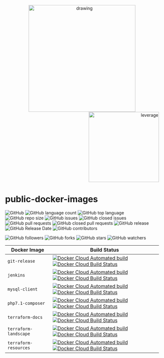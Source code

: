 <div align="center">
    <img src="https://binbashar.github.io/public-docker-images/figures/binbash.png" alt="drawing" width="350"/>
</div>
<div align="right">
  <img src="https://binbashar.github.io/public-docker-images/figures/binbash-leverage-docker.png" alt="leverage" width="230"/>
</div>

# public-docker-images

![GitHub](https://img.shields.io/github/license/binbashar/public-docker-images.svg)
![GitHub language count](https://img.shields.io/github/languages/count/binbashar/public-docker-images.svg)
![GitHub top language](https://img.shields.io/github/languages/top/binbashar/public-docker-images.svg)
![GitHub repo size](https://img.shields.io/github/repo-size/binbashar/public-docker-images.svg)
![GitHub issues](https://img.shields.io/github/issues/binbashar/public-docker-images.svg)
![GitHub closed issues](https://img.shields.io/github/issues-closed/binbashar/public-docker-images.svg)
![GitHub pull requests](https://img.shields.io/github/issues-pr/binbashar/public-docker-images.svg)
![GitHub closed pull requests](https://img.shields.io/github/issues-pr-closed/binbashar/public-docker-images.svg)
![GitHub release](https://img.shields.io/github/release/binbashar/public-docker-images.svg)
![GitHub Release Date](https://img.shields.io/github/release-date/binbashar/public-docker-images.svg)
![GitHub contributors](https://img.shields.io/github/contributors/binbashar/public-docker-images.svg)

![GitHub followers](https://img.shields.io/github/followers/binbashar.svg?style=social)
![GitHub forks](https://img.shields.io/github/forks/binbashar/public-docker-images.svg?style=social)
![GitHub stars](https://img.shields.io/github/stars/binbashar/public-docker-images.svg?style=social)
![GitHub watchers](https://img.shields.io/github/watchers/binbashar/public-docker-images.svg?style=social)

|Docker Image| Build Status|
|---|---|
|`git-release`|[![Docker Cloud Automated build](https://img.shields.io/docker/cloud/automated/binbash/git-release.svg)](https://cloud.docker.com/u/binbash/repository/docker/binbash/git-release/general) [![Docker Cloud Build Status](https://img.shields.io/docker/cloud/build/binbash/git-release.svg)](https://cloud.docker.com/u/binbash/repository/docker/binbash/git-release/builds)|
|`jenkins`|[![Docker Cloud Automated build](https://img.shields.io/docker/cloud/automated/binbash/jenkins.svg)](https://cloud.docker.com/u/binbash/repository/docker/binbash/jenkins/general) [![Docker Cloud Build Status](https://img.shields.io/docker/cloud/build/binbash/jenkins.svg)](https://cloud.docker.com/u/binbash/repository/docker/binbash/jenkins/builds)|
|`mysql-client`|[![Docker Cloud Automated build](https://img.shields.io/docker/cloud/automated/binbash/mysql-client.svg)](https://cloud.docker.com/u/binbash/repository/docker/binbash/mysql-client/general) [![Docker Cloud Build Status](https://img.shields.io/docker/cloud/build/binbash/mysql-client.svg)](https://cloud.docker.com/u/binbash/repository/docker/binbash/mysql-client/builds)|
|`php7.1-composer`|[![Docker Cloud Automated build](https://img.shields.io/docker/cloud/automated/binbash/php7.1-composer.svg)](https://cloud.docker.com/u/binbash/repository/docker/binbash/php7.1-composer/general) [![Docker Cloud Build Status](https://img.shields.io/docker/cloud/build/binbash/php7.1-composer.svg)](https://cloud.docker.com/u/binbash/repository/docker/binbash/php7.1-composer/builds)|
| `terraform-docs` |[![Docker Cloud Automated build](https://img.shields.io/docker/cloud/automated/binbash/terraform-docs.svg)](https://cloud.docker.com/u/binbash/repository/docker/binbash/terraform-docs/general) [![Docker Cloud Build Status](https://img.shields.io/docker/cloud/build/binbash/terraform-docs.svg)](https://cloud.docker.com/u/binbash/repository/docker/binbash/terraform-docs/builds)|
| `terraform-landscape` |[![Docker Cloud Automated build](https://img.shields.io/docker/cloud/automated/binbash/terraform-landscape.svg)](https://cloud.docker.com/u/binbash/repository/docker/binbash/terraform-landscape/general) [![Docker Cloud Build Status](https://img.shields.io/docker/cloud/build/binbash/terraform-landscape.svg)](https://cloud.docker.com/u/binbash/repository/docker/binbash/terraform-landscape/builds)|
| `terraform-resources` |[![Docker Cloud Automated build](https://img.shields.io/docker/cloud/automated/binbash/terraform-resources.svg)](https://cloud.docker.com/u/binbash/repository/docker/binbash/terraform-resources/general) [![Docker Cloud Build Status](https://img.shields.io/docker/cloud/build/binbash/terraform-resources.svg)](https://cloud.docker.com/u/binbash/repository/docker/binbash/terraform-resources/builds)|